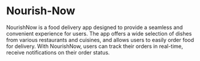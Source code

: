 # Nourish-Now
NourishNow is a food delivery app designed to provide a seamless and convenient experience for users. The app offers a wide selection of dishes from various restaurants and cuisines, and allows users to easily order food for delivery. With NourishNow, users can track their orders in real-time, receive notifications on their order status.

